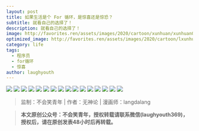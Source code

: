 ```yaml
---
layout: post
title: 如果生活是个 For 循环，是惊喜还是惊恐？
subtitle: 就看自己的选择了！
description: 就看自己的选择了！
image: http://favorites.ren/assets/images/2020/cartoon/xunhuan/xunhuan00.jpg
optimized_image: http://favorites.ren/assets/images/2020/cartoon/lxunhuan/xunhuan00.jpg
category: life
tags:
  - 程序员
  - for循环
  - 惊喜
author: laughyouth
---
```


![](http://favorites.ren/assets/images/2020/cartoon/xunhuan/xunhuan01.jpg)
![](http://favorites.ren/assets/images/2020/cartoon/xunhuan/xunhuan02.jpg)
![](http://favorites.ren/assets/images/2020/cartoon/xunhuan/xunhuan03.jpg)
![](http://favorites.ren/assets/images/2020/cartoon/xunhuan/xunhuan04.jpg)
![](http://favorites.ren/assets/images/2020/cartoon/xunhuan/xunhuan05.jpg)
![](http://favorites.ren/assets/images/2020/cartoon/xunhuan/xunhuan06.jpg)
![](http://favorites.ren/assets/images/2020/cartoon/xunhuan/xunhuan07.jpg)
![](http://favorites.ren/assets/images/2020/cartoon/xunhuan/xunhuan08.jpg)
![](http://favorites.ren/assets/images/2020/cartoon/xunhuan/xunhuan09.jpg)
![](http://favorites.ren/assets/images/2020/cartoon/xunhuan/xunhuan10.jpg)
![](http://favorites.ren/assets/images/2020/cartoon/xunhuan/xunhuan11.jpg)
![](http://favorites.ren/assets/images/2020/cartoon/xunhuan/xunhuan12.jpg)
![](http://favorites.ren/assets/images/2020/cartoon/xunhuan/xunhuan13.jpg)
![](http://favorites.ren/assets/images/2020/cartoon/xunhuan/xunhuan14.jpg)
![](http://favorites.ren/assets/images/2020/cartoon/xunhuan/xunhuan15.jpg)
![](http://favorites.ren/assets/images/2020/cartoon/xunhuan/xunhuan16.jpg)

>监制：不会笑青年 | 作者：无神论 | 漫画师：langdalang

>**本文原创公众号：不会笑青年，授权转载请联系微信(laughyouth369)，授权后，请在原创发表48小时后再转载。**


